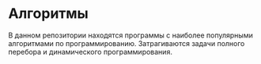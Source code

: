 # Алгоритмы

В данном репозитории находятся программы с наиболее популярными алгоритмами по программированию. Затрагиваются задачи полного перебора и динамического программирования.
